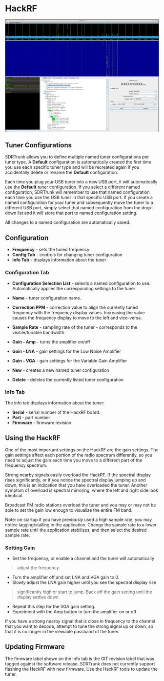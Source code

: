 # HackRF #

![](images/HackRF.png)

## Tuner Configurations ##

SDRTrunk allows you to define multiple named tuner configurations per tuner
type.  A **Default** configuration is automatically created the first time you
use each specific tuner type and will be recreated again if you accidentally
delete or rename the **Default** configuration.

Each time you plug your USB tuner into a new USB port, it will automatically
use the **Default** tuner configuration.  If you select a different named
configuration, SDRTrunk will remember to use that named configuration each time
you use the USB tuner in that specific USB port.  If you create a named
configuration for your tuner and subsequently move the tuner to a different
USB port, simply select that named configuration from the drop-down list and it
will store that port to named configuration setting.

All changes to a named configuration are automatically saved.

## Configuration ##

  * **Frequency** - sets the tuned frequency
  * **Config Tab** - controls for changing tuner configuration
  * **Info Tab** - displays information about the tuner

### Configuration Tab ###

  * **Configuration Selection List** - selects a named configuration to use.  Automatically applies the corresponding settings to the tuner
  * **Name** - tuner configuration name.
  * **Correction PPM** - correction value to align the currently tuned frequency with the frequency display values.  Increasing the value causes the frequency display to move to the left and vice-versa.
  * **Sample Rate** - sampling rate of the tuner - corresponds to the visible/tunable bandwidth
  * **Gain - Amp** - turns the amplifier on/off
  * **Gain - LNA** - gain settings for the Low Noise Amplifier
  * **Gain - VGA** - gain settings for the Variable Gain Amplifier

  * **New** - creates a new named tuner configuration
  * **Delete** - deletes the currently listed tuner configuration

### Info Tab ###
The info tab displays information about the tuner:

  * **Serial** - serial number of the HackRF board.
  * **Part** - part number
  * **Firmware** - firmware revision

## Using the HackRF ##

One of the most important settings on the HackRF are the gain settings.  The
gain settings affect each portion of the radio spectrum differently, so you
need to adjust the gain each time you move to a different part of the frequency
spectrum.

Strong nearby signals easily overload the HackRF.  If the spectral display
rises significantly, or if you notice the spectral display jumping up and down,
this is an indication that you have overloaded the tuner.  Another symptom of
overload is spectral mirroring, where the left and right side look identical.

Broadcast FM radio stations overload the tuner and you may or may not be able
to set the gain low enough to visualize the entire FM band.

Note: on startup if you have previously used a high sample rate, you may notice
lagging/stalling in the application.  Change the sample rate to a lower sample
rate until the application stabilizes, and then select the desired sample rate.

### Setting Gain ###

  * Set the frequency, or enable a channel and the tuner will automatically
> adjust the frequency.
  * Turn the amplifier off and set LNA and VGA gain to 0.
  * Slowly adjust the LNA gain higher until you see the spectral display rise
> significantly high or start to jump.  Back off the gain setting until the
> display settles down.
  * Repeat this step for the VGA gain setting.
  * Experiment with the Amp button to turn the amplifier on or off.

If you have a strong nearby signal that is close in frequency to the channel
that you want to decode, attempt to tune the strong signal up or down, so that
it is no longer in the viewable passband of the tuner.

## Updating Firmware ##

The firmware label shown on the Info tab is the GIT revision label that was
tagged against the software release.  SDRTrunk does not currently support
flashing the HackRF with new firmware.  Use the HackRF tools to update the
tuner.
